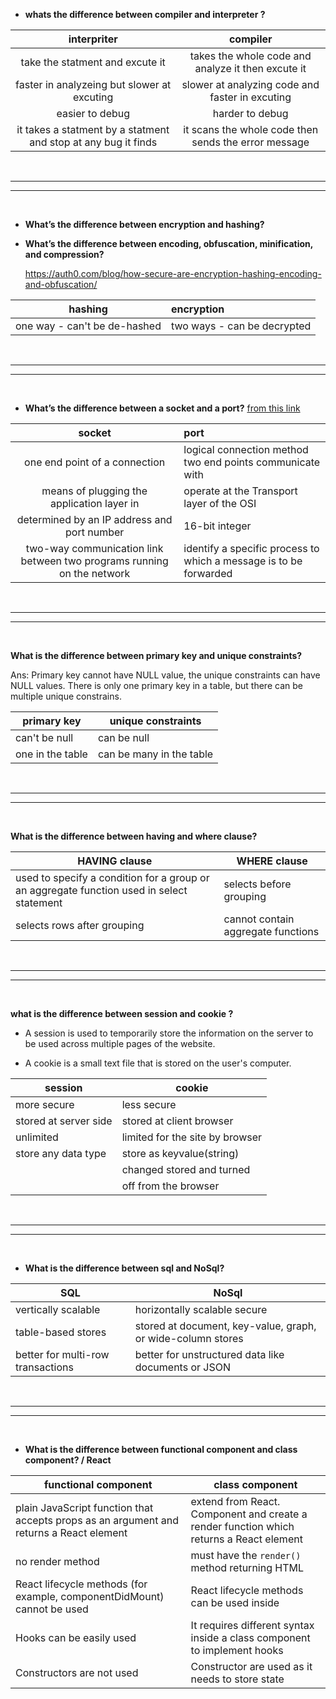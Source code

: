 - **whats the difference between compiler and interpreter ?**

|                          interpriter                           |                       compiler                       |
| :------------------------------------------------------------: | :--------------------------------------------------: |
|                take the statment and excute it                 |  takes the whole code and analyze it then excute it  |
|          faster in analyzeing but slower at excuting           |   slower at analyzing code and faster in excuting    |
|                        easier to debug                         |                   harder to debug                    |
| it takes a statment by a statment and stop at any bug it finds | it scans the whole code then sends the error message |

<br>

<hr>
<hr>

<br>

- **What’s the difference between encryption and hashing?**

- **What’s the difference between encoding, obfuscation, minification, and compression?**

  https://auth0.com/blog/how-secure-are-encryption-hashing-encoding-and-obfuscation/

|           hashing            | encryption                  |
| :--------------------------: | :-------------------------- |
| one way - can't be de-hashed | two ways - can be decrypted |

<br>

<hr>
<hr>

<br>

- **What’s the difference between a socket and a port?** [from this link](https://searchnetworking.techtarget.com/answer/What-is-the-difference-between-a-port-and-a-socket)

|                                 socket                                 | port                                                              |
| :--------------------------------------------------------------------: | :---------------------------------------------------------------- |
|                     one end point of a connection                      | logical connection method two end points communicate with         |
|               means of plugging the application layer in               | operate at the Transport layer of the OSI                         |
|              determined by an IP address and port number               | 16-bit integer                                                    |
| two-way communication link between two programs running on the network | identify a specific process to which a message is to be forwarded |

<br>

<hr>
<hr>

<br>

**What is the difference between primary key and unique constraints?**

Ans: Primary key cannot have NULL value, the unique constraints can have NULL values. There is only one primary key in a table, but there can be multiple unique constrains.

| primary key      | unique constraints       |
| ---------------- | ------------------------ |
| can't be null    | can be null              |
| one in the table | can be many in the table |

<br>

<hr>
<hr>

<br>

**What is the difference between having and where clause?**

| HAVING clause                                                                             | WHERE clause                       |
| ----------------------------------------------------------------------------------------- | ---------------------------------- |
| used to specify a condition for a group or an aggregate function used in select statement | selects before grouping            |
| selects rows after grouping                                                               | cannot contain aggregate functions |

<br>

<hr>
<hr>

<br>

**what is the difference between session and cookie ?**

- A session is used to temporarily store the information on the server to be used across multiple pages of the website.

- A cookie is a small text file that is stored on the user's computer.

| session               | cookie                          |
| --------------------- | ------------------------------- |
| more secure           | less secure                     |
| stored at server side | stored at client browser        |
| unlimited             | limited for the site by browser |
| store any data type   | store as keyvalue(string)       |
|                       | changed stored and turned       |
|                       | off from the browser            |

<br>

<hr>
<hr>

<br>

- **What is the difference between sql and NoSql?**

| SQL                               | NoSql                                                       |
| --------------------------------- | ----------------------------------------------------------- |
| vertically scalable               | horizontally scalable secure                                |
| table-based stores                | stored at document, key-value, graph, or wide-column stores |
| better for multi-row transactions | better for unstructured data like documents or JSON         |

<br>

<hr>
<hr>

<br>

- **What is the difference between functional component and class component? / React**

| functional component                                                                    | class component                                                                         |
| --------------------------------------------------------------------------------------- | --------------------------------------------------------------------------------------- |
| plain JavaScript function that accepts props as an argument and returns a React element | extend from React. Component and create a render function which returns a React element |
| no render method                                                                        | must have the `render()` method returning HTML                                          |
| React lifecycle methods (for example, componentDidMount) cannot be used                 | React lifecycle methods can be used inside                                              |
| Hooks can be easily used                                                                | It requires different syntax inside a class component to implement hooks                |
| Constructors are not used                                                               | Constructor are used as it needs to store state                                         |
